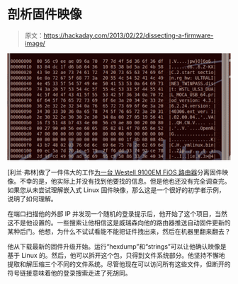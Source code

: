 # 剖析固件映像

> 原文：<https://hackaday.com/2013/02/22/dissecting-a-firmware-image/>

![dissecting-a-firmware-image](img/915f4a33a30718fb8c0de1a5770452d7.png)

[利兰·弗林]做了一件伟大的工作[为一台 Westell 9100EM FiOS 路由器](http://this8bitlife.com/adventures-in-linux-reverse-engineering-firmware/)分离固件映像。不幸的是，他实际上并没有找到他要找的信息。但是他也还没有完全调查完。如果您从未尝试理解嵌入式 Linux 固件映像，那么这是一个很好的初学者示例，说明了如何理解。

在端口扫描他的外部 IP 并发现一个随机的登录提示后，他开始了这个项目，当然这不是他设置的。一些搜索让他相信这是威瑞森向他的路由器推送自动固件更新的某种后门。他想，为什么不试试看能不能把证件拽出来，然后在机器里翻来翻去？

他从下载最新的固件升级开始。运行“hexdump”和“strings”可以让他确认映像是基于 Linux 的。然后，他可以拆开这个包，只得到文件系统部分。他坚持不懈地提取和解压缩三个不同的文件系统。尽管他现在可以访问所有这些文件，但断开的符号链接意味着他的登录搜索走进了死胡同。